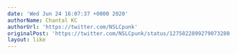 ```yaml
---
date: 'Wed Jun 24 16:07:37 +0000 2020'
authorName: Chantal KC
authorUrl: 'https://twitter.com/NSLCpunk'
originalPost: 'https://twitter.com/NSLCpunk/status/1275822899279073280'
layout: like
---
```

